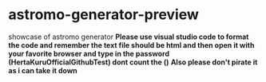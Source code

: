 # astromo-generator-preview
showcase of astromo generator
**Please use visual studio code to format the code and remember the text file should be html and then open it with your favorite browser and type in the password (HertaKuruOfficialGithubTest) dont count the ()**
**Also please don't pirate it as i can take it down**
